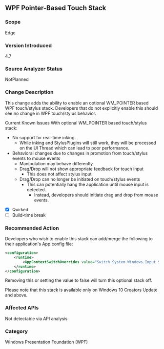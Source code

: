 ## WPF Pointer-Based Touch Stack

### Scope
Edge

### Version Introduced
4.7

### Source Analyzer Status
NotPlanned

### Change Description
This change adds the ability to enable an optional WM_POINTER based WPF touch/stylus stack.  Developers that do not explicitly enable this should see no change in WPF touch/stylus behavior.

Current Known Issues With optional WM_POINTER based touch/stylus stack:
- No support for real-time inking.
    - While inking and StylusPlugins will still work, they will be processed on the UI Thread which can lead to poor performance.
- Behavioral changes due to changes in promotion from touch/stylus events to mouse events
    - Manipulation may behave differently
    - Drag/Drop will not show appropriate feedback for touch input
        - This does not affect stylus input
    - Drag/Drop can no longer be initiated on touch/stylus events
        - This can potentially hang the application until mouse input is detected.
            - Instead, developers should initiate drag and drop from mouse events.

- [X] Quirked
- [ ] Build-time break

### Recommended Action
Developers who wish to enable this stack can add/merge the following to their application's App.config file:

```xml
<configuration>
    <runtime>
        <AppContextSwitchOverrides value="Switch.System.Windows.Input.Stylus.EnablePointerSupport=true"/>
    </runtime>
</configuration>
```

Removing this or setting the value to false will turn this optional stack off.  

Please note that this stack is available only on Windows 10 Creators Update and above.

### Affected APIs
Not detectable via API analysis

### Category
Windows Presentation Foundation (WPF)

<!--

# Original bug
197685
-->

<!-- breaking change id: 172 -->
